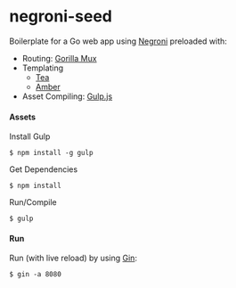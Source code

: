 negroni-seed
========
Boilerplate for a Go web app using [Negroni](https://github.com/codegangsta/negroni) preloaded with:
   - Routing: [Gorilla Mux](http://www.gorillatoolkit.org/pkg/mux)
   - Templating
      - [Tea](https://github.com/vqtran/tea)
      - [Amber](https://github.com/eknkc/amber)
   - Asset Compiling: [Gulp.js](http://gulpjs.com/)

#### Assets

Install Gulp
```
$ npm install -g gulp
```

Get Dependencies
```
$ npm install
```

Run/Compile
```
$ gulp
```
#### Run

Run (with live reload) by using [Gin](https://github.com/codegangsta/gin):
```
$ gin -a 8080
```

